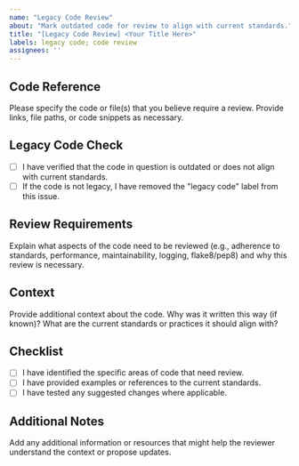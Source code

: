 ```yaml
---
name: "Legacy Code Review"
about: "Mark outdated code for review to align with current standards."
title: "[Legacy Code Review] <Your Title Here>"
labels: legacy code; code review
assignees: ''
---
```


## Code Reference

Please specify the code or file(s) that you believe require a review. Provide links, file paths, or code snippets as necessary.

## Legacy Code Check

- [ ] I have verified that the code in question is outdated or does not align with current standards.
- [ ] If the code is not legacy, I have removed the "legacy code" label from this issue.

## Review Requirements

Explain what aspects of the code need to be reviewed (e.g., adherence to standards, performance, maintainability, logging, flake8/pep8) and why this review is necessary.

## Context

Provide additional context about the code. Why was it written this way (if known)? What are the current standards or practices it should align with?

## Checklist

- [ ] I have identified the specific areas of code that need review.
- [ ] I have provided examples or references to the current standards.
- [ ] I have tested any suggested changes where applicable.

## Additional Notes

Add any additional information or resources that might help the reviewer understand the context or propose updates.
